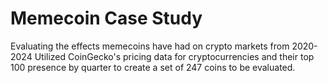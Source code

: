 # Memecoin Case Study
Evaluating the effects memecoins have had on crypto markets from 2020-2024
Utilized CoinGecko's pricing data for cryptocurrencies and their top 100 presence by quarter to create a set of 247 coins to be evaluated.
